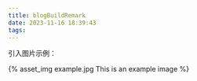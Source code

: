 ```yaml
---
title: blogBuildRemark
date: 2023-11-16 18:39:43
tags:
---
```


引入图片示例：

{% asset_img example.jpg This is an example image %}